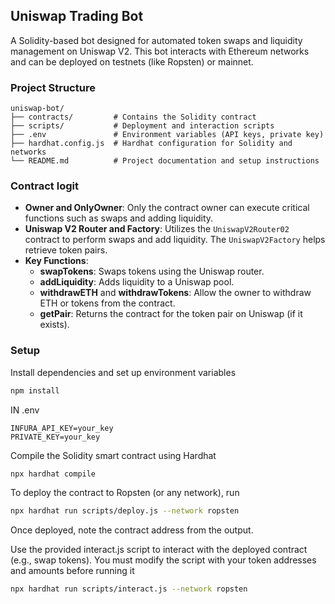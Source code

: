 
## Uniswap Trading Bot

A Solidity-based bot designed for automated token swaps and liquidity management on Uniswap V2. This bot interacts with Ethereum networks and can be deployed on testnets (like Ropsten) or mainnet.

### Project Structure

```plaintext
uniswap-bot/
├── contracts/         # Contains the Solidity contract
├── scripts/           # Deployment and interaction scripts
├── .env               # Environment variables (API keys, private key)
├── hardhat.config.js  # Hardhat configuration for Solidity and networks
└── README.md          # Project documentation and setup instructions
```

### Contract logit

- **Owner and OnlyOwner**: Only the contract owner can execute critical functions such as swaps and adding liquidity.
- **Uniswap V2 Router and Factory**: Utilizes the `UniswapV2Router02` contract to perform swaps and add liquidity. The `UniswapV2Factory` helps retrieve token pairs.
- **Key Functions**:
  - **swapTokens**: Swaps tokens using the Uniswap router.
  - **addLiquidity**: Adds liquidity to a Uniswap pool.
  - **withdrawETH** and **withdrawTokens**: Allow the owner to withdraw ETH or tokens from the contract.
  - **getPair**: Returns the contract for the token pair on Uniswap (if it exists).

### Setup

Install dependencies and set up environment variables

```bash
npm install
```

IN .env

```plaintext 
INFURA_API_KEY=your_key
PRIVATE_KEY=your_key
```

Compile the Solidity smart contract using Hardhat 

```bash
npx hardhat compile
```

To deploy the contract to Ropsten (or any network), run

```bash
npx hardhat run scripts/deploy.js --network ropsten
```

Once deployed, note the contract address from the output.


Use the provided interact.js script to interact with the deployed contract (e.g., swap tokens). You must modify the script with your token addresses and amounts before running it

```bash
npx hardhat run scripts/interact.js --network ropsten
```

